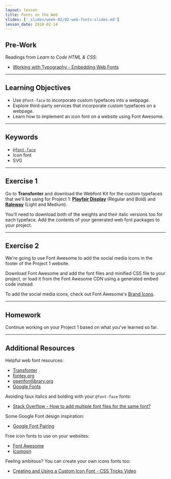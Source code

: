```yaml
---
layout: lesson
title: Fonts on the Web
slides: ['_slides/week-02/02-web-fonts-slides.md']
lesson_date: 2018-02-14
---
```


## Pre-Work

Readings from _Learn to Code HTML & CSS_:

* [Working with Typography - Embedding Web Fonts](http://learn.shayhowe.com/html-css/working-with-typography/#embedding-web-fonts)

---

## Learning Objectives

* Use `@font-face` to incorporate custom typefaces into a webpage.
* Explore third-party services that incorporate custom typefaces on a webpage.
* Learn how to implement an icon font on a website using Font Awesome.

---

## Keywords

* [`@font-face`](https://developer.mozilla.org/en/docs/Web/CSS/@font-face)
* Icon font
* SVG

---

## Exercise 1

Go to **Transfonter** and download the Webfont Kit for the custom typefaces that we'll be using for Project 1: **[Playfair Display](http://www.fontsquirrel.com/fonts/playfair-display)** (Regular and Bold) and **[Raleway](http://www.fontsquirrel.com/fonts/raleway)** (Light and Medium).

You'll need to download both of the weights and their italic versions too for each typeface. Add the contents of your generated web font packages to your project.

---

## Exercise 2

We're going to use Font Awesome to add the social media icons in the footer of the Project 1 website.

Download Font Awesome and add the font files and minified CSS file to your project, or load it from the Font Awesome CDN using a generated embed code instead.

To add the social media icons, check out Font Awesome's [Brand Icons](https://fontawesome.com/icons?d=gallery&s=brands).

---

## Homework

Continue working on your Project 1 based on what you've learned so far.

---

## Additional Resources

Helpful web font resources:

* [Transfonter](https://transfonter.org/)
* [fontex.org](http://www.fontex.org/)
* [openfontlibrary.org](http://openfontlibrary.org/)
* [Google Fonts](https://www.google.com/fonts#)

Avoiding faux italics and bolding with your `@font-face` fonts:

* [Stack Overflow - How to add multiple font files for the same font?](http://stackoverflow.com/questions/2436749/how-to-add-multiple-font-files-for-the-same-font)

Some Google Font design inspiration:

* [Google Font Pairing](http://femmebot.github.io/google-type/)

Free icon fonts to use on your websites:

* [Font Awesome](http://fortawesome.github.io/Font-Awesome/)
* [Icomoon](https://icomoon.io/)

Feeling ambitous? You can create your own icons fonts too:

* [Creating and Using a Custom Icon Font - CSS Tricks Video](https://css-tricks.com/video-screencasts/113-creating-and-using-a-custom-icon-font/)

